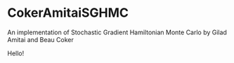 # CokerAmitaiSGHMC
An implementation of Stochastic Gradient Hamiltonian Monte Carlo by Gilad Amitai and Beau Coker

Hello!
